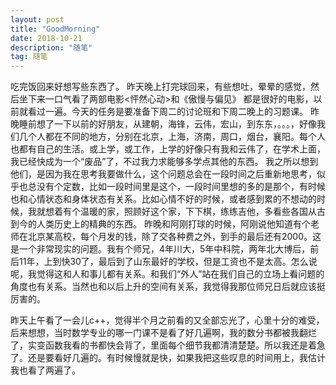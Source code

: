```yaml
---
layout: post
title: "GoodMorning"
date: 2018-10-21
description: "随笔"
tag: 随笔
---   
```

吃完饭回来好想写些东西了。
昨天晚上打完球回来，有些想吐，晕晕的感觉，然后坐下来一口气看了两部电影<怦然心动>和《傲慢与偏见》
都是很好的电影，以前就看过一遍。今天的任务是要准备下周二的讨论班和下周二晚上的习题课。
昨晚睡前想了一下以前的好朋友，从建朝，海锋，云伟，宏山，到东东，。。。，好像我们几个人都在不同的地方，分别在北京，上海，济南，周口，烟台，襄阳。每个人也都有自己的生活。或上学，或工作，上学的好像只有我和云伟了，在学术上面，我已经快成为一个“废品”了，不过我力求能够多学点其他的东西。
我之所以想到他们，是因为我在思考我要做什么，这个问题总会在一段时间之后重新地思考，似乎也总没有个定数，比如一段时间里是这个，一段时间里想的多的是那个，有时候也和心情状态和身体状态有关系。比如心情不好的时候，或者感到累的不想动的时候，我就想着有个温暖的家，照顾好这个家，下下棋，练练吉他，多看些各国从古到今的人类历史上的精典的东西。
昨晚和阿刚打球的时候，阿刚说他知道有个老师在北京某高校，每个月发的钱，除了交各种费之外，到手的最后还有2000。这是一个非常现实的问题。我有个师兄，4年川大，5年中科院，两年北大博后，前后11年，上到快30了，最后到了山东最好的学校，但是工资也不是太高。怎么说呢，我觉得这和人和事儿都有关系。和我们“外人”站在我们自己的立场上看问题的角度也有关系。当然也和以后上升的空间有关系，我觉得我那位师兄日后就应该挺厉害的。

昨天上午看了一会儿c++，觉得半个月之前看的又全部忘光了，心里十分的难受，后来想想，当时数学专业的哪一门课不是看了好几遍啊，我的数分书都被我翻烂了，实变函数我看的书都快会背了，里面每个细节我都清清楚楚。所以我还是着急了。还是要看好几遍的。有时候慢就是快，如果我把这些叹息的时间用上，我估计我也看了两遍了。


